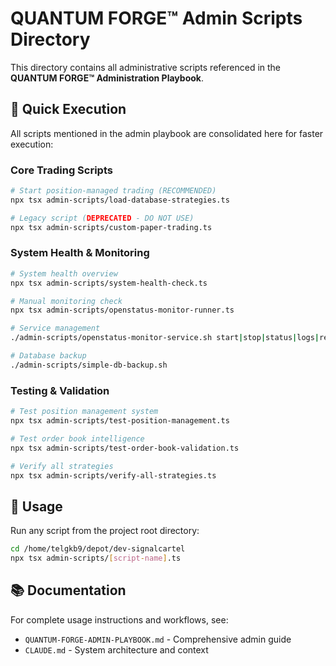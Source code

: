 # QUANTUM FORGE™ Admin Scripts Directory

This directory contains all administrative scripts referenced in the **QUANTUM FORGE™ Administration Playbook**.

## 🚀 Quick Execution

All scripts mentioned in the admin playbook are consolidated here for faster execution:

### Core Trading Scripts
```bash
# Start position-managed trading (RECOMMENDED)
npx tsx admin-scripts/load-database-strategies.ts

# Legacy script (DEPRECATED - DO NOT USE)
npx tsx admin-scripts/custom-paper-trading.ts
```

### System Health & Monitoring
```bash
# System health overview
npx tsx admin-scripts/system-health-check.ts

# Manual monitoring check
npx tsx admin-scripts/openstatus-monitor-runner.ts

# Service management
./admin-scripts/openstatus-monitor-service.sh start|stop|status|logs|restart

# Database backup
./admin-scripts/simple-db-backup.sh
```

### Testing & Validation
```bash
# Test position management system
npx tsx admin-scripts/test-position-management.ts

# Test order book intelligence
npx tsx admin-scripts/test-order-book-validation.ts

# Verify all strategies
npx tsx admin-scripts/verify-all-strategies.ts
```

## 🎯 Usage

Run any script from the project root directory:
```bash
cd /home/telgkb9/depot/dev-signalcartel
npx tsx admin-scripts/[script-name].ts
```

## 📚 Documentation

For complete usage instructions and workflows, see:
- `QUANTUM-FORGE-ADMIN-PLAYBOOK.md` - Comprehensive admin guide
- `CLAUDE.md` - System architecture and context